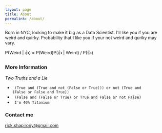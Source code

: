 ```yaml
---
layout: page
title: About
permalink: /about/
---
```


Born in NYC, looking to make it big as a Data Scientist. I'll like you if you are weird and quirky. Probability that I like you if your not weird and quriky may vary.

P(Weird \| :thumbsup:) = P(Weird)P(:thumbsup: \| Weird) / P(:thumbsup:)

### More Information

*Two Truths and a Lie*

  - <code> (True and (True and not (False or True))) or not (True and (False or False and True))</code>
  - <code> (False and (False or True) or True and False or not False) </code>
  - <code> I'm 40% Titanium </code>

### Contact me

[rick.shapirony@gmail.com](mailto:rick.shapirony@gmail.com)
